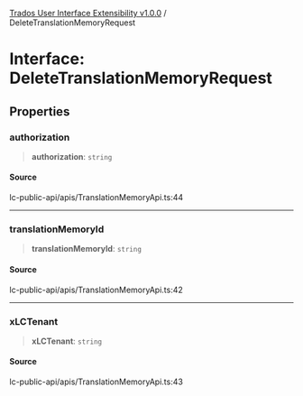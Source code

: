 [Trados User Interface Extensibility v1.0.0](../wiki/globals) / DeleteTranslationMemoryRequest

# Interface: DeleteTranslationMemoryRequest

## Properties

### authorization

> **authorization**: `string`

#### Source

lc-public-api/apis/TranslationMemoryApi.ts:44

***

### translationMemoryId

> **translationMemoryId**: `string`

#### Source

lc-public-api/apis/TranslationMemoryApi.ts:42

***

### xLCTenant

> **xLCTenant**: `string`

#### Source

lc-public-api/apis/TranslationMemoryApi.ts:43
